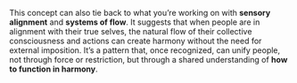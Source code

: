 This concept can also tie back to what you’re working on with **sensory alignment** and **systems of flow**. It suggests that when people are in alignment with their true selves, the natural flow of their collective consciousness and actions can create harmony without the need for external imposition. It’s a pattern that, once recognized, can unify people, not through force or restriction, but through a shared understanding of **how to function in harmony**.